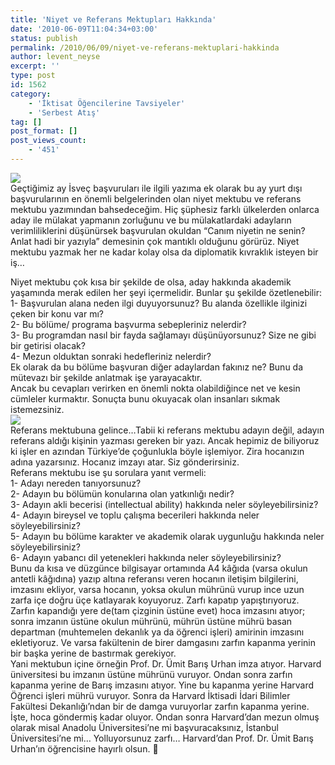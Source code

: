 ```yaml
---
title: 'Niyet ve Referans Mektupları Hakkında'
date: '2010-06-09T11:04:34+03:00'
status: publish
permalink: /2010/06/09/niyet-ve-referans-mektuplari-hakkinda
author: levent_neyse
excerpt: ''
type: post
id: 1562
category:
    - 'İktisat Öğencilerine Tavsiyeler'
    - 'Serbest Atış'
tag: []
post_format: []
post_views_count:
    - '451'
---
```

![](http://myskitch.com/darkstream/al_gore_-_an_inconvenient_mess-20071024-123344.jpg)  
Geçtiğimiz ay İsveç başvuruları ile ilgili yazıma ek olarak bu ay yurt dışı başvurularının en önemli belgelerinden olan niyet mektubu ve referans mektubu yazımından bahsedeceğim. Hiç şüphesiz farklı ülkelerden onlarca aday ile mülakat yapmanın zorluğunu ve bu mülakatlardaki adayların verimliliklerini düşünürsek başvurulan okuldan “Canım niyetin ne senin? Anlat hadi bir yazıyla” demesinin çok mantıklı olduğunu görürüz. Niyet mektubu yazmak her ne kadar kolay olsa da diplomatik kıvraklık isteyen bir iş…  
  
Niyet mektubu çok kısa bir şekilde de olsa, aday hakkında akademik yaşamında merak edilen her şeyi içermelidir. Bunlar şu şekilde özetlenebilir:  
1- Başvurulan alana neden ilgi duyuyorsunuz? Bu alanda özellikle ilginizi çeken bir konu var mı?  
2- Bu bölüme/ programa başvurma sebepleriniz nelerdir?  
3- Bu programdan nasıl bir fayda sağlamayı düşünüyorsunuz? Size ne gibi bir getirisi olacak?  
4- Mezun olduktan sonraki hedefleriniz nelerdir?  
Ek olarak da bu bölüme başvuran diğer adaylardan fakınız ne? Bunu da mütevazı bir şekilde anlatmak işe yarayacaktır.  
Ancak bu cevapları verirken en önemli nokta olabildiğince net ve kesin cümleler kurmaktır. Sonuçta bunu okuyacak olan insanları sıkmak istemezsiniz.  
![](http://www.eorganizedworld.com/assets/images/eliminate_the_paper_mess.jpg)  
Referans mektubuna gelince…Tabii ki referans mektubu adayın değil, adayın referans aldığı kişinin yazması gereken bir yazı. Ancak hepimiz de biliyoruz ki işler en azından Türkiye’de çoğunlukla böyle işlemiyor. Zira hocanızın adına yazarsınız. Hocanız imzayı atar. Siz gönderirsiniz.  
Referans mektubu ise şu sorulara yanıt vermeli:  
1- Adayı nereden tanıyorsunuz?  
2- Adayın bu bölümün konularına olan yatkınlığı nedir?  
3- Adayın akli becerisi (intellectual ability) hakkında neler söyleyebilirsiniz?  
4- Adayın bireysel ve toplu çalışma becerileri hakkında neler söyleyebilirsiniz?  
5- Adayın bu bölüme karakter ve akademik olarak uygunluğu hakkında neler söyleyebilirsiniz?  
6- Adayın yabancı dil yetenekleri hakkında neler söyleyebilirsiniz?  
Bunu da kısa ve düzgünce bilgisayar ortamında A4 kâğıda (varsa okulun antetli kâğıdına) yazıp altına referansı veren hocanın iletişim bilgilerini, imzasını ekliyor, varsa hocanın, yoksa okulun mührünü vurup ince uzun zarfa içe doğru üçe katlayarak koyuyoruz. Zarfı kapatıp yapıştırıyoruz. Zarfın kapandığı yere de(tam çizginin üstüne evet) hoca imzasını atıyor; sonra imzanın üstüne okulun mührünü, mührün üstüne mührü basan departman (muhtemelen dekanlık ya da öğrenci işleri) amirinin imzasını ekletiyoruz. Ve varsa fakültenin de birer damgasını zarfın kapanma yerinin bir başka yerine de bastırmak gerekiyor.  
Yani mektubun içine örneğin Prof. Dr. Ümit Barış Urhan imza atıyor. Harvard üniversitesi bu imzanın üstüne mührünü vuruyor. Ondan sonra zarfın kapanma yerine de Barış imzasını atıyor. Yine bu kapanma yerine Harvard Öğrenci işleri mührü vuruyor. Sonra da Harvard İktisadi İdari Bilimler Fakültesi Dekanlığı’ndan bir de damga vuruyorlar zarfın kapanma yerine. İşte, hoca göndermiş kadar oluyor. Ondan sonra Harvard’dan mezun olmuş olarak misal Anadolu Üniversitesi’ne mi başvuracaksınız, İstanbul Üniversitesi’ne mi… Yolluyorsunuz zarfı… Harvard’dan Prof. Dr. Ümit Barış Urhan’ın öğrencisine hayırlı olsun. 🙂